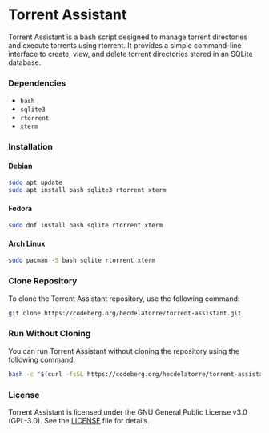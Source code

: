 # Torrent Assistant

Torrent Assistant is a bash script designed to manage torrent directories and execute torrents using rtorrent. It provides a simple command-line interface to create, view, and delete torrent directories stored in an SQLite database.

### Dependencies

- `bash`
- `sqlite3`
- `rtorrent`
- `xterm`

### Installation

#### Debian

```bash
sudo apt update
sudo apt install bash sqlite3 rtorrent xterm
```

#### Fedora

```bash
sudo dnf install bash sqlite rtorrent xterm
```

#### Arch Linux

```bash
sudo pacman -S bash sqlite rtorrent xterm
```

### Clone Repository

To clone the Torrent Assistant repository, use the following command:

```bash
git clone https://codeberg.org/hecdelatorre/torrent-assistant.git
```

### Run Without Cloning

You can run Torrent Assistant without cloning the repository using the following command:

```bash
bash -c "$(curl -fsSL https://codeberg.org/hecdelatorre/torrent-assistant/raw/branch/main/index-min.sh)"
```

### License

Torrent Assistant is licensed under the GNU General Public License v3.0 (GPL-3.0). See the [LICENSE](LICENSE) file for details.

